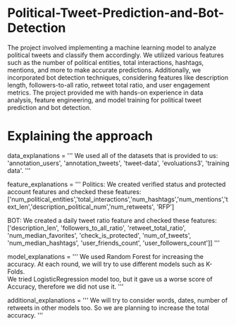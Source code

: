 # Political-Tweet-Prediction-and-Bot-Detection
The project involved implementing a machine learning model to analyze political tweets and classify them accordingly. We utilized various features such as the number of political entities, total interactions, hashtags, mentions, and more to make accurate predictions. Additionally, we incorporated bot detection techniques, considering features like description length, followers-to-all ratio, retweet total ratio, and user engagement metrics. The project provided me with hands-on experience in data analysis, feature engineering, and model training for political tweet prediction and bot detection.

# Explaining the approach

data_explanations = '''
We used all of the datasets that is provided to us: 'annotation_users', 'annotation_tweets', 'tweet-data', 'evoluations3', 'training data'.
'''

feature_explanations = '''
Politics:
We created verified status and protected account features and checked these features:
['num_political_entities','total_interactions','num_hashtags','num_mentions','text_len','description_political_num','num_retweets', 'RFP'] 


BOT:
We created a daily tweet ratio feature and checked these features: 
['description_len', 'followers_to_all_ratio', 'retweet_total_ratio', 'num_median_favorites', 'check_is_protected', 'num_of_tweets', 'num_median_hashtags', 'user_friends_count', 'user_followers_count']]
'''

model_explanations = '''
We used Random Forest for increasing the accuracy. At each round, we will try to use different models such as K-Folds.  
We tried LogisticRegression model too, but it gave us a worse score of Accuracy, therefore we did not use it.
'''

additional_explanations = '''
We will try to consider words, dates, number of retweets in other models too. So we are planning to increase the total accuracy. 
'''
